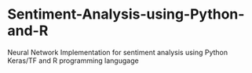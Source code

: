 # Sentiment-Analysis-using-Python-and-R
Neural Network Implementation for sentiment analysis using Python Keras/TF and R programming langugage
